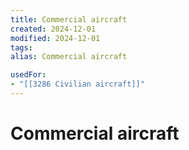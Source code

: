 ```yaml
---
title: Commercial aircraft
created: 2024-12-01
modified: 2024-12-01
tags: 
alias: Commercial aircraft

usedFor:
- "[[3286 Civilian aircraft]]"
---
```

# Commercial aircraft
